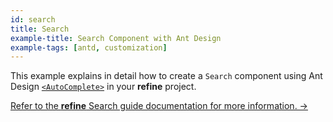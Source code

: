 ```yaml
---
id: search
title: Search
example-title: Search Component with Ant Design
example-tags: [antd, customization]
---
```


This example explains in detail how to create a `Search` component using Ant Design [`<AutoComplete>`](https://ant.design/components/auto-complete/) in your **refine** project.

[Refer to the **refine** Search guide documentation for more information. →](/docs/3.xx.xx/advanced-tutorials/search)

<CodeSandboxExample path="search" />
